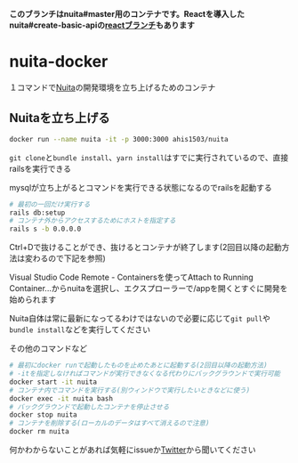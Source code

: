 __このブランチはnuita#master用のコンテナです。Reactを導入したnuita#create-basic-apiの[reactブランチ](https://github.com/ahis1503/nuita-docker/tree/react)もあります__

# nuita-docker

１コマンドで[Nuita](https://github.com/nuita/)の開発環境を立ち上げるためのコンテナ

## Nuitaを立ち上げる

```sh
docker run --name nuita -it -p 3000:3000 ahis1503/nuita
```

`git clone`と`bundle install`、`yarn install`はすでに実行されているので、直接railsを実行できる

mysqlが立ち上がるとコマンドを実行できる状態になるのでrailsを起動する

```sh
# 最初の一回だけ実行する
rails db:setup
# コンテナ外からアクセスするためにホストを指定する
rails s -b 0.0.0.0
```

Ctrl+Dで抜けることができ、抜けるとコンテナが終了します(2回目以降の起動方法は変わるので下記を参照)

Visual Studio Code Remote - Containersを使ってAttach to Running Container...からnuitaを選択し、エクスプローラーで/appを開くとすぐに開発を始められます

Nuita自体は常に最新になってるわけではないので必要に応じて`git pull`や`bundle install`などを実行してください

その他のコマンドなど
```sh
# 最初にdocker runで起動したものを止めたあとに起動する(2回目以降の起動方法)
# -itを指定しなければコマンドが実行できなくなる代わりにバックグラウンドで実行可能
docker start -it nuita
# コンテナ内でコマンドを実行する(別ウィンドウで実行したいときなどに使う)
docker exec -it nuita bash
# バックグラウンドで起動したコンテナを停止させる
docker stop nuita
# コンテナを削除する(ローカルのデータはすべて消えるので注意)
docker rm nuita
```

何かわからないことがあれば気軽にissueか[Twitter](https://twitter.com/ahis1503)から聞いてください

